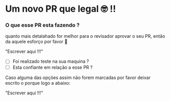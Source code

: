 # Um novo PR que legal :nerd_face: !!

### O que esse PR esta fazendo ?

quanto mais detalahado for melhor para o revisador aprovar o seu PR, então da aquele esforço por favor :pleading_face:

"Escrever aqui !!!"

- [ ] Foi realizado teste na sua maquina ?
- [ ] Esta confiante em relação a esse PR ?

Caso alguma das opções assim não forem marcadas por favor deixar escrito o porque logo a abaixo:

"Escrever aqui !!!"
